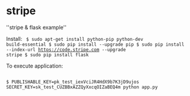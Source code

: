 stripe
======

''stripe & flask example''

Install:
<code>
$ sudo apt-get install python-pip python-dev build-essential 
$ sudo pip install --upgrade pip 
$ sudo pip install --index-url https://code.stripe.com --upgrade stripe
$ sudo pip install flask
</code>

To execute application:

<code>
$ PUBLISHABLE_KEY=pk_test_iexVciJR4HdX9b7K3jD9ujos SECRET_KEY=sk_test_CUZBBxAZZQyXxcqOIZaBEQ4m python app.py
</code>
